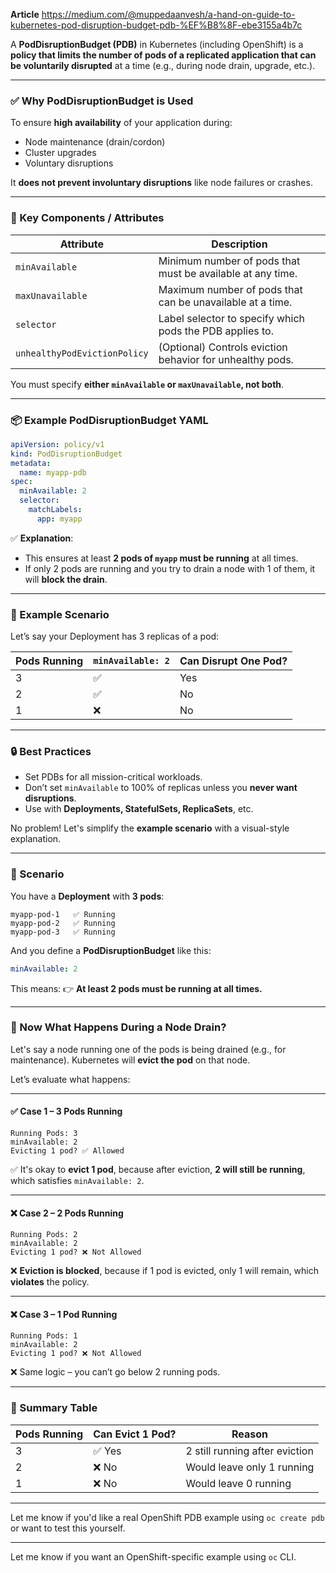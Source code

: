 **Article**
https://medium.com/@muppedaanvesh/a-hand-on-guide-to-kubernetes-pod-disruption-budget-pdb-%EF%B8%8F-ebe3155a4b7c

A **PodDisruptionBudget (PDB)** in Kubernetes (including OpenShift) is a **policy that limits the number of pods of a replicated application that can be voluntarily disrupted** at a time (e.g., during node drain, upgrade, etc.).

---

### ✅ **Why PodDisruptionBudget is Used**

To ensure **high availability** of your application during:

* Node maintenance (drain/cordon)
* Cluster upgrades
* Voluntary disruptions

It **does not prevent involuntary disruptions** like node failures or crashes.

---

### 🧩 Key Components / Attributes

| Attribute                    | Description                                                |
| ---------------------------- | ---------------------------------------------------------- |
| `minAvailable`               | Minimum number of pods that must be available at any time. |
| `maxUnavailable`             | Maximum number of pods that can be unavailable at a time.  |
| `selector`                   | Label selector to specify which pods the PDB applies to.   |
| `unhealthyPodEvictionPolicy` | (Optional) Controls eviction behavior for unhealthy pods.  |

You must specify **either `minAvailable` or `maxUnavailable`, not both**.

---

### 📦 Example PodDisruptionBudget YAML

```yaml
apiVersion: policy/v1
kind: PodDisruptionBudget
metadata:
  name: myapp-pdb
spec:
  minAvailable: 2
  selector:
    matchLabels:
      app: myapp
```

✅ **Explanation**:

* This ensures at least **2 pods of `myapp` must be running** at all times.
* If only 2 pods are running and you try to drain a node with 1 of them, it will **block the drain**.

---

### 🧠 Example Scenario

Let’s say your Deployment has 3 replicas of a pod:

| Pods Running | `minAvailable: 2` | Can Disrupt One Pod? |
| ------------ | ----------------- | -------------------- |
| 3            | ✅                 | Yes                  |
| 2            | ✅                 | No                   |
| 1            | ❌                 | No                   |

---

### 🔒 Best Practices

* Set PDBs for all mission-critical workloads.
* Don’t set `minAvailable` to 100% of replicas unless you **never want disruptions**.
* Use with **Deployments, StatefulSets, ReplicaSets**, etc.


No problem! Let's simplify the **example scenario** with a visual-style explanation.

---

### 🧪 Scenario

You have a **Deployment** with **3 pods**:

```
myapp-pod-1   ✅ Running
myapp-pod-2   ✅ Running
myapp-pod-3   ✅ Running
```

And you define a **PodDisruptionBudget** like this:

```yaml
minAvailable: 2
```

This means:
👉 **At least 2 pods must be running at all times.**

---

### 🤔 Now What Happens During a Node Drain?

Let's say a node running one of the pods is being drained (e.g., for maintenance). Kubernetes will **evict the pod** on that node.

Let’s evaluate what happens:

---

#### ✅ **Case 1** – 3 Pods Running

```
Running Pods: 3
minAvailable: 2
Evicting 1 pod? ✅ Allowed
```

✅ It's okay to **evict 1 pod**, because after eviction, **2 will still be running**, which satisfies `minAvailable: 2`.

---

#### ❌ **Case 2** – 2 Pods Running

```
Running Pods: 2
minAvailable: 2
Evicting 1 pod? ❌ Not Allowed
```

❌ **Eviction is blocked**, because if 1 pod is evicted, only 1 will remain, which **violates** the policy.

---

#### ❌ **Case 3** – 1 Pod Running

```
Running Pods: 1
minAvailable: 2
Evicting 1 pod? ❌ Not Allowed
```

❌ Same logic – you can’t go below 2 running pods.

---

### 🔁 Summary Table

| Pods Running | Can Evict 1 Pod? | Reason                         |
| ------------ | ---------------- | ------------------------------ |
| 3            | ✅ Yes            | 2 still running after eviction |
| 2            | ❌ No             | Would leave only 1 running     |
| 1            | ❌ No             | Would leave 0 running          |

---

Let me know if you'd like a real OpenShift PDB example using `oc create pdb` or want to test this yourself.

---

Let me know if you want an OpenShift-specific example using `oc` CLI.


